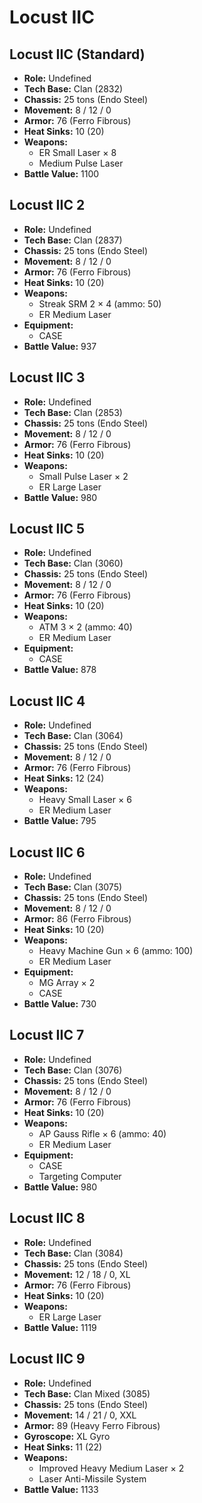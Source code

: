 # Locust IIC
## Locust IIC (Standard)
- **Role:** Undefined
- **Tech Base:** Clan (2832)
- **Chassis:** 25 tons (Endo Steel)
- **Movement:** 8 / 12 / 0
- **Armor:** 76 (Ferro Fibrous)
- **Heat Sinks:** 10 (20)
- **Weapons:**
  - ER Small Laser × 8
  - Medium Pulse Laser
- **Battle Value:** 1100

## Locust IIC 2
- **Role:** Undefined
- **Tech Base:** Clan (2837)
- **Chassis:** 25 tons (Endo Steel)
- **Movement:** 8 / 12 / 0
- **Armor:** 76 (Ferro Fibrous)
- **Heat Sinks:** 10 (20)
- **Weapons:**
  - Streak SRM 2 × 4 (ammo: 50)
  - ER Medium Laser
- **Equipment:**
  - CASE
- **Battle Value:** 937

## Locust IIC 3
- **Role:** Undefined
- **Tech Base:** Clan (2853)
- **Chassis:** 25 tons (Endo Steel)
- **Movement:** 8 / 12 / 0
- **Armor:** 76 (Ferro Fibrous)
- **Heat Sinks:** 10 (20)
- **Weapons:**
  - Small Pulse Laser × 2
  - ER Large Laser
- **Battle Value:** 980

## Locust IIC 5
- **Role:** Undefined
- **Tech Base:** Clan (3060)
- **Chassis:** 25 tons (Endo Steel)
- **Movement:** 8 / 12 / 0
- **Armor:** 76 (Ferro Fibrous)
- **Heat Sinks:** 10 (20)
- **Weapons:**
  - ATM 3 × 2 (ammo: 40)
  - ER Medium Laser
- **Equipment:**
  - CASE
- **Battle Value:** 878

## Locust IIC 4
- **Role:** Undefined
- **Tech Base:** Clan (3064)
- **Chassis:** 25 tons (Endo Steel)
- **Movement:** 8 / 12 / 0
- **Armor:** 76 (Ferro Fibrous)
- **Heat Sinks:** 12 (24)
- **Weapons:**
  - Heavy Small Laser × 6
  - ER Medium Laser
- **Battle Value:** 795

## Locust IIC 6
- **Role:** Undefined
- **Tech Base:** Clan (3075)
- **Chassis:** 25 tons (Endo Steel)
- **Movement:** 8 / 12 / 0
- **Armor:** 86 (Ferro Fibrous)
- **Heat Sinks:** 10 (20)
- **Weapons:**
  - Heavy Machine Gun × 6 (ammo: 100)
  - ER Medium Laser
- **Equipment:**
  - MG Array × 2
  - CASE
- **Battle Value:** 730

## Locust IIC 7
- **Role:** Undefined
- **Tech Base:** Clan (3076)
- **Chassis:** 25 tons (Endo Steel)
- **Movement:** 8 / 12 / 0
- **Armor:** 76 (Ferro Fibrous)
- **Heat Sinks:** 10 (20)
- **Weapons:**
  - AP Gauss Rifle × 6 (ammo: 40)
  - ER Medium Laser
- **Equipment:**
  - CASE
  - Targeting Computer
- **Battle Value:** 980

## Locust IIC 8
- **Role:** Undefined
- **Tech Base:** Clan (3084)
- **Chassis:** 25 tons (Endo Steel)
- **Movement:** 12 / 18 / 0, XL
- **Armor:** 76 (Ferro Fibrous)
- **Heat Sinks:** 10 (20)
- **Weapons:**
  - ER Large Laser
- **Battle Value:** 1119

## Locust IIC 9
- **Role:** Undefined
- **Tech Base:** Clan Mixed (3085)
- **Chassis:** 25 tons (Endo Steel)
- **Movement:** 14 / 21 / 0, XXL
- **Armor:** 89 (Heavy Ferro Fibrous)
- **Gyroscope:** XL Gyro
- **Heat Sinks:** 11 (22)
- **Weapons:**
  - Improved Heavy Medium Laser × 2
  - Laser Anti-Missile System
- **Battle Value:** 1133


